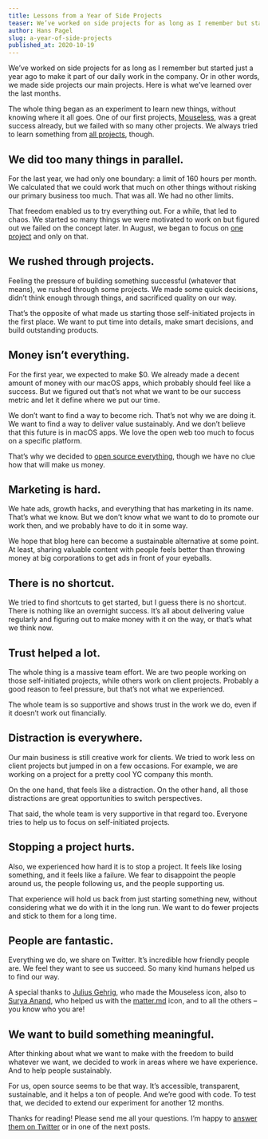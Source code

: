 ```yaml
---
title: Lessons from a Year of Side Projects
teaser: We’ve worked on side projects for as long as I remember but started just a year ago to make it part of our daily work. I want to share a few of our insights with you.
author: Hans Pagel
slug: a-year-of-side-projects
published_at: 2020-10-19
---
```


We’ve worked on side projects for as long as I remember but started just a year ago to make it part of our daily work in the company. Or in other words, we made side projects our main projects. Here is what we’ve learned over the last months.

The whole thing began as an experiment to learn new things, without knowing where it all goes. One of our first projects, [Mouseless](https://mouseless.app), was a great success already, but we failed with so many other projects. We always tried to learn something from [all projects](/post/list-of-side-projects/), though.

## We did too many things in parallel.
For the last year, we had only one boundary: a limit of 160 hours per month. We calculated that we could work that much on other things without risking our primary business too much. That was all. We had no other limits.

That freedom enabled us to try everything out. For a while, that led to chaos. We started so many things we were motivated to work on but figured out we failed on the concept later. In August, we began to focus on [one project](/post/our-plan-for-tiptap-2/) and only on that.

## We rushed through projects.
Feeling the pressure of building something successful (whatever that means), we rushed through some projects. We made some quick decisions, didn’t think enough through things, and sacrificed quality on our way.

That’s the opposite of what made us starting those self-initiated projects in the first place. We want to put time into details, make smart decisions, and build outstanding products.

## Money isn’t everything.
For the first year, we expected to make $0. We already made a decent amount of money with our macOS apps, which probably should feel like a success. But we figured out that’s not what we want to be our success metric and let it define where we put our time.

We don’t want to find a way to become rich. That’s not why we are doing it. We want to find a way to deliver value sustainably. And we don’t believe that this future is in macOS apps. We love the open web too much to focus on a specific platform.

That’s why we decided to [open source everything](https://blog.ueber.io/post/share-everything/), though we have no clue how that will make us money.

## Marketing is hard.
We hate ads, growth hacks, and everything that has marketing in its name. That’s what we know. But we don’t know what we want to do to promote our work then, and we probably have to do it in some way.

We hope that blog here can become a sustainable alternative at some point. At least, sharing valuable content with people feels better than throwing money at big corporations to get ads in front of your eyeballs.

## There is no shortcut.
We tried to find shortcuts to get started, but I guess there is no shortcut. There is nothing like an overnight success. It’s all about delivering value regularly and figuring out to make money with it on the way, or that’s what we think now.

## Trust helped a lot.
The whole thing is a massive team effort. We are two people working on those self-initiated projects, while others work on client projects. Probably a good reason to feel pressure, but that’s not what we experienced.

The whole team is so supportive and shows trust in the work we do, even if it doesn’t work out financially.

## Distraction is everywhere.
Our main business is still creative work for clients. We tried to work less on client projects but jumped in on a few occasions. For example, we are working on a project for a pretty cool YC company this month.

On the one hand, that feels like a distraction. On the other hand, all those distractions are great opportunities to switch perspectives.

That said, the whole team is very supportive in that regard too. Everyone tries to help us to focus on self-initiated projects.

## Stopping a project hurts.
Also, we experienced how hard it is to stop a project. It feels like losing something, and it feels like a failure. We fear to disappoint the people around us, the people following us, and the people supporting us.

That experience will hold us back from just starting something new, without considering what we do with it in the long run. We want to do fewer projects and stick to them for a long time.

## People are fantastic.
Everything we do, we share on Twitter. It’s incredible how friendly people are. We feel they want to see us succeed. So many kind humans helped us to find our way.

A special thanks to [Julius Gehrig](https://twitter.com/juliusgehrig), who made the Mouseless icon, also to [Surya Anand](https://twitter.com/suryaannd), who helped us with the [matter.md](https://matter.md) icon, and to all the others – you know who you are!

## We want to build something meaningful.
After thinking about what we want to make with the freedom to build whatever we want, we decided to work in areas where we have experience. And to help people sustainably.

For us, open source seems to be that way. It’s accessible, transparent, sustainable, and it helps a ton of people. And we’re good with code. To test that, we decided to extend our experiment for another 12 months.

Thanks for reading! Please send me all your questions. I’m happy to [answer them on Twitter](https://twitter.com/hanspagel/status/1318121627972964353) or in one of the next posts.
